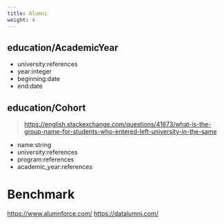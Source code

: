 ```yaml
---
title: Alumni
weight: 4
---
```


## education/AcademicYear

- university:references
- year:integer
- beginning:date
- end:date

## education/Cohort

> https://english.stackexchange.com/questions/41673/what-is-the-group-name-for-students-who-entered-left-university-in-the-same

- name:string
- university:references
- program:references
- academic_year:references


# Benchmark
https://www.alumnforce.com/
https://datalumni.com/
